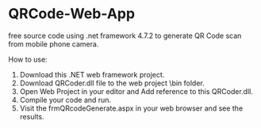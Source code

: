 # QRCode-Web-App
free source code using .net framework 4.7.2 to generate QR Code scan from mobile phone camera.

How to use:

1. Download this .NET web framework project.
2. Download QRCoder.dll file to the web project \bin folder.
3. Open Web Project in your editor and Add reference to this QRCoder.dll.
4. Compile your code and run.
5. Visit the frmQRcodeGenerate.aspx in your web browser and see the results.
